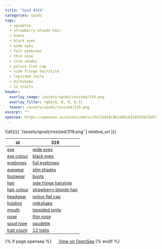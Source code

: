 ```yaml
---
title: "Spud #319"
categories: spudz
tags:
  - spudette
  - strawberry blonde hair
  - boots
  - black eyes
  - wide eyes
  - full eyebrows
  - thin nose
  - slim shades
  - police flat cap
  - side fringe hairstyle
  - lopsided smile
  - milkshake
  - 12 traits
header:
  overlay_image: /assets/spudz/resized/319.png
  overlay_filter: rgba(0, 0, 0, 0.5)
  teaser: /assets/spudz/resized/319.png
excerpt: ""
opensea: https://opensea.io/assets/matic/0x112d18c861d401b3145d39236bf149f01e18beed/319
---
```

![alt]({{ '/assets/spudz/resized/319.png' | relative_url }})

| id | 319 |
|-|-|
| <a href="/traits/eye/#trait-type">eye</a> | <a href="/traits/eye/wide-eyes/1/#trait">wide eyes</a> |
| <a href="/traits/eye-colour/#trait-type">eye colour</a> | <a href="/traits/eye-colour/black-eyes/1/#trait">black eyes</a> |
| <a href="/traits/eyebrows/#trait-type">eyebrows</a> | <a href="/traits/eyebrows/full-eyebrows/1/#trait">full eyebrows</a> |
| <a href="/traits/eyewear/#trait-type">eyewear</a> | <a href="/traits/eyewear/slim-shades/1/#trait">slim shades</a> |
| <a href="/traits/footwear/#trait-type">footwear</a> | <a href="/traits/footwear/boots/1/#trait">boots</a> |
| <a href="/traits/hair/#trait-type">hair</a> | <a href="/traits/hair/side-fringe-hairstyle/1/#trait">side fringe hairstyle</a> |
| <a href="/traits/hair-colour/#trait-type">hair colour</a> | <a href="/traits/hair-colour/strawberry-blonde-hair/1/#trait">strawberry blonde hair</a> |
| <a href="/traits/headgear/#trait-type">headgear</a> | <a href="/traits/headgear/police-flat-cap/1/#trait">police flat cap</a> |
| <a href="/traits/holding/#trait-type">holding</a> | <a href="/traits/holding/milkshake/1/#trait">milkshake</a> |
| <a href="/traits/mouth/#trait-type">mouth</a> | <a href="/traits/mouth/lopsided-smile/1/#trait">lopsided smile</a> |
| <a href="/traits/nose/#trait-type">nose</a> | <a href="/traits/nose/thin-nose/1/#trait">thin nose</a> |
| <a href="/traits/spud-type/#trait-type">spud type</a> | <a href="/traits/spud-type/spudette/1/#trait">spudette</a> |
| <a href="/traits/trait-count/#trait-type">trait count</a> | <a href="/traits/trait-count/12-traits/1/#trait">12 traits</a> |

{% if page.opensea %}
<a href="{{page.opensea}}" class="btn btn--info" onclick="window.open(this.href, '_blank'); return false;"><img src="/assets/images/opensea.svg" width="16px"><span>  View on OpenSea</span></a>
{% endif %}
